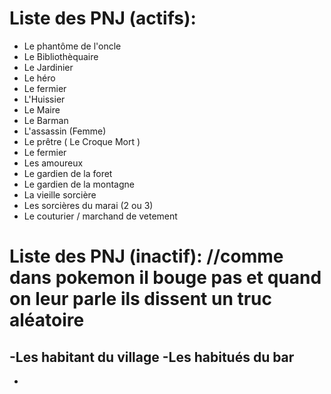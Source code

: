 # Liste des PNJ (actifs):
- Le phantôme de l'oncle
- Le Bibliothèquaire
- Le Jardinier
- Le héro
- Le fermier
- L'Huissier
- Le Maire
- Le Barman
- L'assassin (Femme)
- Le prêtre ( Le Croque Mort )
- Le fermier
- Les amoureux
- Le gardien de la foret
- Le gardien de la montagne
- La vieille sorcière
- Les sorcières du marai (2 ou 3)
- Le couturier / marchand de vetement

# Liste des PNJ (inactif):   //comme dans pokemon il bouge pas et quand on leur parle ils dissent un truc aléatoire 
-Les habitant du village 
-Les habitués du bar 
-
-
